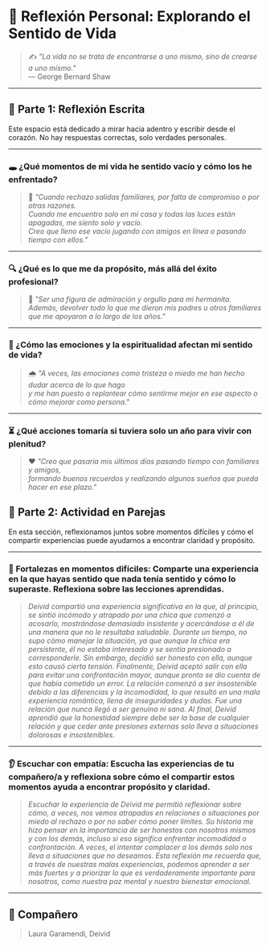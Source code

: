 # 🌱 Reflexión Personal: Explorando el Sentido de Vida

> ✍️ *"La vida no se trata de encontrarse a uno mismo, sino de crearse a uno mismo."*  
> — George Bernard Shaw

---

## 🧠 Parte 1: Reflexión Escrita

Este espacio está dedicado a mirar hacia adentro y escribir desde el corazón. No hay respuestas correctas, solo verdades personales.

---

### 🕳️ ¿Qué momentos de mi vida he sentido vacío y cómo los he enfrentado?

> 💭 *"Cuando rechazo salidas familiares, por falta de compromiso o por otras razones.  
> Cuando me encuentro solo en mi casa y todas las luces están apagadas, me siento solo y vacío.  
> Creo que lleno ese vacío jugando con amigos en línea o pasando tiempo con ellos."*

---

### 🔍 ¿Qué es lo que me da propósito, más allá del éxito profesional?

> 🌟 *"Ser una figura de admiración y orgullo para mi hermanita.  
> Además, devolver todo lo que me dieron mis padres u otros familiares que me apoyaron a lo largo de los años."*

---

### 🌊 ¿Cómo las emociones y la espiritualidad afectan mi sentido de vida?

> 🌧️ *"A veces, las emociones como tristeza o miedo me han hecho dudar acerca de lo que hago  
> y me han puesto a replantear cómo sentirme mejor en ese aspecto o cómo mejorar como persona."*

---

### ⏳ ¿Qué acciones tomaría si tuviera solo un año para vivir con plenitud?

> ❤️ *"Creo que pasaría mis últimos días pasando tiempo con familiares y amigos,  
> formando buenos recuerdos y realizando algunos sueños que pueda hacer en ese plazo."*

## 🧠 Parte 2: Actividad en Parejas

En esta sección, reflexionamos juntos sobre momentos difíciles y cómo el compartir experiencias puede ayudarnos a encontrar claridad y propósito.

---

### 💪 Fortalezas en momentos difíciles: Comparte una experiencia en la que hayas sentido que nada tenía sentido y cómo lo superaste. Reflexiona sobre las lecciones aprendidas.

> *Deivid compartió una experiencia significativa en la que, al principio, se sintió incómodo y atrapado por una chica que comenzó a acosarlo, mostrándose demasiado insistente y acercándose a él de una manera que no le resultaba saludable. Durante un tiempo, no supo cómo manejar la situación, ya que aunque la chica era persistente, él no estaba interesado y se sentía presionado a corresponderle. Sin embargo, decidió ser honesto con ella, aunque esto causó cierta tensión. Finalmente, Deivid aceptó salir con ella para evitar una confrontación mayor, aunque pronto se dio cuenta de que había cometido un error. La relación comenzó a ser insostenible debido a las diferencias y la incomodidad, lo que resultó en una mala experiencia romántica, llena de inseguridades y dudas. Fue una relación que nunca llegó a ser genuina ni sana. Al final, Deivid aprendió que la honestidad siempre debe ser la base de cualquier relación y que ceder ante presiones externas solo lleva a situaciones dolorosas e insostenibles.*

---

### 👂 Escuchar con empatía: Escucha las experiencias de tu compañero/a y reflexiona sobre cómo el compartir estos momentos ayuda a encontrar propósito y claridad.

> *Escuchar la experiencia de Deivid me permitió reflexionar sobre cómo, a veces, nos vemos atrapados en relaciones o situaciones por miedo al rechazo o por no saber cómo poner límites. Su historia me hizo pensar en la importancia de ser honestos con nosotros mismos y con los demás, incluso si eso significa enfrentar incomodidad o confrontación. A veces, el intentar complacer a los demás solo nos lleva a situaciones que no deseamos. Esta reflexión me recuerda que, a través de nuestras malas experiencias, podemos aprender a ser más fuertes y a priorizar lo que es verdaderamente importante para nosotros, como nuestra paz mental y nuestro bienestar emocional.*

---

## 📝 Compañero

> Laura Garamendi, Deivid